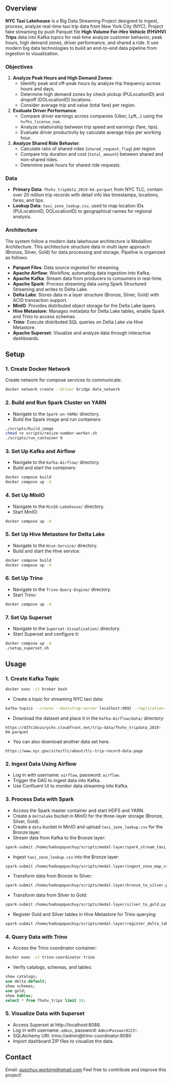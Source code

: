 ## Overview

**NYC Taxi Lakehouse** is a Big Data Streaming Project designed to ingest, process, analyze real-time taxi trip data from New York City (NYC). Project fake streaming by push Parquet file **High Volume For-Hire Vehicle (FHVHV) Trips** data into Kafka topics for real-time analyze customer behavior, peak hours, high demand zones, driver performance, and shared a ride. It use modern big data technologies to build an end-to-end data pipeline from ingestion to visualization.

### Objectives

1. **Analyze Peak Hours and High Demand Zones**:
    - Identify peak and off-peak hours by analyze trip frequency across hours and days.
    - Determine high demand zones by check pickup (PULocationID) and dropoff (DOLocationID) locations.
    - Consider average trip and value (total fare) per region.
2. **Evaluate Driver Performance**:
    - Compare driver earnings across companies (Uber, Lyft,..) using the `hvfhs_license_num`.
    - Analyze relationship between trip speed and earnings (fare, tips).
    - Evaluate driver productivity by calculate average trips per working hour.
3. **Analyze Shared Ride Behavior**:
    - Calculate ratio of shared rides (`shared_request_flag`) per region.
    - Compare trip duration and cost (`total_amount`) between shared and non-shared rides.
    - Determine peak hours for shared ride requests.

### Data
- **Primary Data**: `fhvhv_tripdata_2019-04.parquet` from NYC TLC, contain over 20 million trip records with detail info like timestamps, locations, fares, and tips.
- **Lookup Data**: `taxi_zone_lookup.csv`, used to map location IDs (PULocationID, DOLocationID) to geographical names for regional analysis.

### Architecture


The system follow a modern data lakehouse architecture is Medallion Architecture. This architecture structure data in multi layer approach (Bronze, Silver, Gold) for data processing and storage. Pipeline is organized as follows:

- **Parquet Files**: Data source ingested for streaming.
- **Apache Airflow**: Workflow, automating data ingestion into Kafka.
- **Apache Kafka**: Stream data from producers to consumers in real-time.
- **Apache Spark**: Process streaming data using Spark Structured Streaming and writes to Delta Lake.
- **Delta Lake**: Stores data in a layer structure (Bronze, Silver, Gold) with ACID transaction support.
- **MinIO**: Provides distributed object storage for the Delta Lake layers.
- **Hive Metastore**: Manages metadata for Delta Lake tables, enable Spark and Trino to access schemas.
- **Trino**: Execute distributed SQL queries on Delta Lake via Hive Metastore.
- **Apache Superset**: Visualize and analyze data through interactive dashboards.



## Setup

### 1. Create Docker Network

Create network for compose services to communicate:

```bash
docker network create --driver bridge data_network
```

### 2. Build and Run Spark Cluster on YARN

- Navigate to the `Spark-on-YARN/` directory.
- Build the Spark image and run containers:

```bash
./scripts/build_image
chmod +x scripts/resize-number-worker.sh
./scripts/run_container 6
```

### 3. Set Up Kafka and Airflow

- Navigate to the `Kafka-Airflow/` directory.
- Build and start the containers:

```bash
docker compose build
docker compose up -d
```

### 4. Set Up MinIO

- Navigate to the `MinIO-Lakehouse/` directory.
- Start MinIO:

```bash
docker compose up -d
```

### 5. Set Up Hive Metastore for Delta Lake

- Navigate to the `Hive-Service/` directory.
- Build and start the Hive service:

```bash
docker compose build
docker compose up -d
```

### 6. Set Up Trino

- Navigate to the `Trino-Query-Engine/` directory.
- Start Trino:

```bash
docker compose up -d
```

### 7. Set Up Superset

- Navigate to the `Superset-Visualization/` directory.
- Start Superset and configure it:

```bash
docker compose up -d
./setup_superset.sh
```

## Usage

### 1. Create Kafka Topic

```bash
docker exec -it broker bash
```

- Create a topic for streaming NYC taxi data:

```bash
kafka-topics --create --bootstrap-server localhost:9092 --replication-factor 1 --partitions 3 --topic nyc_taxi_stream
```

- Download the dataset and place it in the `Kafka-Airflow/data/` directory:

```
https://d37ci6vzurychx.cloudfront.net/trip-data/fhvhv_tripdata_2019-04.parquet
```
- You can also download another data set here.
```
https://www.nyc.gov/site/tlc/about/tlc-trip-record-data.page
```
### 2. Ingest Data Using Airflow
- Log in with username: `airflow`, password: `airflow`.
- Trigger the DAG to ingest data into Kafka.
- Use Confluent UI to monitor data streaming into Kafka.

### 3. Process Data with Spark

- Access the Spark master container and start HDFS and YARN.
- Create a `deltalake` bucket in MinIO for the three-layer storage (Bronze, Silver, Gold).
- Create a `data` bucket in MinIO and upload `taxi_zone_lookup.csv` for the Bronze layer.
- Stream data from Kafka to the Bronze layer:

```bash
spark-submit /home/hadoopquochuy/scripts/medal-layer/spark_stream_taxi_to_minio.py
```

- Ingest `taxi_zone_lookup.csv` into the Bronze layer:

```bash
spark-submit /home/hadoopquochuy/scripts/medal-layer/ingest_zone_map_csv.py
```

- Transform data from Bronze to Silver:

```bash
spark-submit /home/hadoopquochuy/scripts/medal-layer/bronze_to_silver.py
```

- Transform data from Silver to Gold:

```bash
spark-submit /home/hadoopquochuy/scripts/medal-layer/silver_to_gold.py
```

- Register Gold and Silver tables in Hive Metastore for Trino querying:

```bash
spark-submit /home/hadoopquochuy/scripts/medal-layer/register_delta_tables.py
```

### 4. Query Data with Trino

- Access the Trino coordinator container:

```bash
docker exec -it trino-coordinator trino
```

- Verify catalogs, schemas, and tables:

```sql
show catalogs;
use delta.default;
show schemas;
use gold;
show tables;
select * from fhvhv_trips limit 10;
```

### 5. Visualize Data with Superset

- Access Superset at http://localhost:8088.
- Log in with username: `admin`, password: `AdminPassword123!`.
- SQLAlchemy URI: trino://admin@trino-coordinator:8080
- Import dashboard ZIP files to visualize the data.

## Contact
Email: quochuy.working@gmail.com
Feel free to contribute and improve this project!

